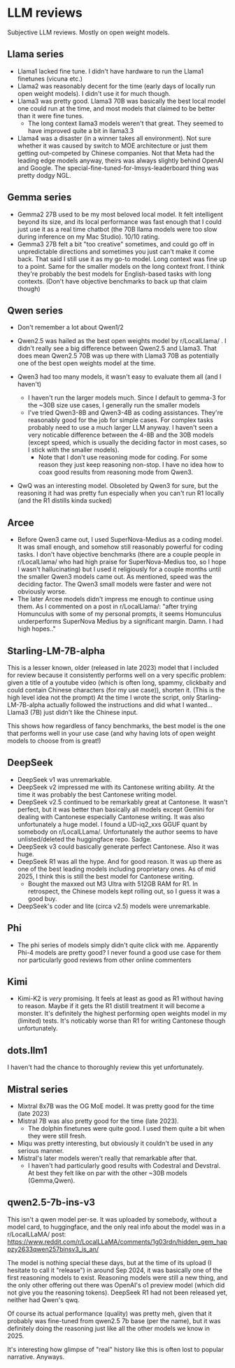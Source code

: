 # LLM reviews

Subjective LLM reviews. Mostly on open weight models.

## Llama series

- Llama1 lacked fine tune. I didn't have hardware to run the Llama1 finetunes (vicuna etc.)
- Llama2 was reasonably decent for the time (early days of locally run open weight models). I didn't use it for much though.
- Llama3 was pretty good. Llama3 70B was basically the best local model one could run at the time, and most models that claimed to be better than it were fine tunes.
  - The long context llama3 models weren't that great. They seemed to have improved quite a bit in llama3.3
- Llama4 was a disaster (in a winner takes all environment). Not sure whether it was caused by switch to MOE architecture or just them getting out-competed by Chinese companies. Not that Meta had the leading edge models anyway, theirs was always slightly behind OpenAI and Google. The special-fine-tuned-for-lmsys-leaderboard thing was pretty dodgy NGL.

## Gemma series

- Gemma2 27B used to be my most beloved local model. It felt intelligent beyond its size, and its local performance was fast enough that I could just use it as a real time chatbot (the 70B llama models were too slow during inference on my Mac Studio). 10/10 rating.
- Gemma3 27B felt a bit "too creative" sometimes, and could go off in unpredictable directions and sometimes you just can't make it come back. That said I still use it as my go-to model. Long context was fine up to a point. Same for the smaller models on the long context front. I think they're probably the best models for English-based tasks with long contexts. (Don't have objective benchmarks to back up that claim though)

## Qwen series

- Don't remember a lot about Qwen1/2
- Qwen2.5 was hailed as the best open weights model by r/LocalLlama/ . I didn't really see a big difference between Qwen2.5 and Llama3. That does mean Qwen2.5 70B was up there with Llama3 70B as potentially one of the best open weights model at the time.
- Qwen3 had too many models, it wasn't easy to evaluate them all (and I haven't)
  - I haven't run the larger models much. Since I default to gemma-3 for the ~30B size use cases, I generally run the smaller models
  - I've tried Qwen3-8B and Qwen3-4B as coding assistances. They're reasonably good for the job for simple cases. For complex tasks probably need to use a much larger LLM anyway. I haven't seen a very noticable difference between the 4-8B and the 30B models (except speed, which is usually the deciding factor in most cases, so I stick with the smaller models).
    - Note that I don't use reasoning mode for coding. For some reason they just keep reasoning non-stop. I have no idea how to coax good results from reasoning mode from Qwen3.

- QwQ was an interesting model. Obsoleted by Qwen3 for sure, but the reasoning it had was pretty fun especially when you can't run R1 locally (and the R1 distills kinda sucked)

## Arcee

- Before Qwen3 came out, I used SuperNova-Medius as a coding model. It was small enough, and somehow still reasonably powerful for coding tasks. I don't have objective benchmarks (there are a couple people in r/LocalLlama/ who had high praise for SuperNova-Medius too, so I hope I wasn't hallucinating) but I used it religiously for a couple months until the smaller Qwen3 models came out. As mentioned, speed was the deciding factor. The Qwen3 small models were faster and were not obviously worse.
- The later Arcee models didn't impress me enough to continue using them. As I commented on a post in r/LocalLlama/: "after trying Homunculus with some of my personal prompts, it seems Homunculus underperforms SuperNova Medius by a significant margin. Damn. I had high hopes.."

## Starling-LM-7B-alpha

This is a lesser known, older (released in late 2023) model that I included for review because it consistently performs well on a very specific problem: given a title of a youtube video (which is often long, spammy, clickbaity and could contain Chinese characters (for my use case)), shorten it. (This is the high level idea not the prompt) At the time I wrote the script, only Starling-LM-7B-alpha actually followed the instructions and did what I wanted... Llama3 (7B) just didn't like the Chinese input.

This shows how regardless of fancy benchmarks, the best model is the one that performs well in your use case (and why having lots of open weight models to choose from is great!)

## DeepSeek

- DeepSeek v1 was unremarkable.
- DeepSeek v2 impressed me with its Cantonese writing ability. At the time it was probably the best Cantonese writing model.
- DeepSeek v2.5 continued to be remarkably great at Cantonese. It wasn't perfect, but it was better than basically all models except Gemini for dealing with Cantonese especially Cantonese writing. It was also unfortunately a huge model. I found a UD-iq2_xxs GGUF quant by somebody on r/LocalLLama/. Unfortunately the author seems to have unlisted/deleted the huggingface repo. Sadge.
- DeepSeek v3 could basically generate perfect Cantonese. Also it was huge.
- DeepSeek R1 was all the hype. And for good reason. It was up there as one of the best leading models including proprietary ones. As of mid 2025, I think this is still the best model for Cantonese writing.
  - Bought the maxxed out M3 Ultra with 512GB RAM for R1. In retrospect, the Chinese models kept rolling out, so I guess it was a good buy.
- DeepSeek's coder and lite (circa v2.5) models were unremarkable.

## Phi

- The phi series of models simply didn't quite click with me. Apparently Phi-4 models are pretty good? I never found a good use case for them nor particularly good reviews from other online commenters

## Kimi

- Kimi-K2 is *very* promising. It feels at least as good as R1 without having to reason. Maybe if it gets the R1 distill treatment it will become a monster. It's definitely the highest performing open weights model in my (limited) tests. It's noticably worse than R1 for writing Cantonese though unfortunately.

## dots.llm1

I haven't had the chance to thoroughly review this yet unfortunately.

## Mistral series

- Mixtral 8x7B was the OG MoE model. It was pretty good for the time (late 2023)
- Mistral 7B was also pretty good for the time (late 2023).
  - The dolphin finetunes were quite good. I used them quite a bit when they were still fresh.
- Miqu was pretty interesting, but obviously it couldn't be used in any serious manner.
- Mistral's later models weren't really that remarkable after that.
  - I haven't had particularly good results with Codestral and Devstral. At best they felt like on par with the other ~30B models (Gemma,Qwen).

## qwen2.5-7b-ins-v3

This isn't a qwen model per-se. It was uploaded by somebody, without a model card, to huggingface, and the only real info about the model was in a r/LocalLLaMA/ post: https://www.reddit.com/r/LocalLLaMA/comments/1g03rdn/hidden_gem_happzy2633qwen257binsv3_is_an/

The model is nothing special these days, but at the time of its upload (I hesitate to call it "release") in around Sep 2024, it was basically one of the first reasoning models to exist. Reasoning models were still a new thing, and the only other offering out there was OpenAI's o1 preview model (which did not give you the reasoning tokens). DeepSeek R1 had not been released yet, neither had Qwen's qwq.

Of course its actual performance (quality) was pretty meh, given that it probably was fine-tuned from qwen2.5 7b base (per the name), but it was definitely doing the reasoning just like all the other models we know in 2025.

It's interesting how glimpse of "real" history like this is often lost to popular narrative. Anyways.
